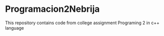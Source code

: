 # Programacion2Nebrija
This repository contains code from college assignment Programing 2 in c++ language
